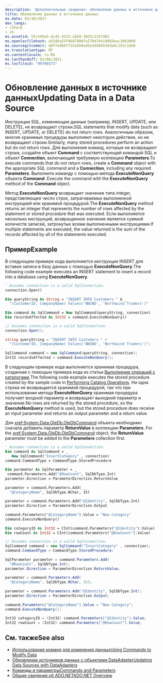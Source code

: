 ```yaml
---
description: 'Дополнительные сведения: обновление данных в источнике данных'
title: Обновление данных в источнике данных
ms.date: 03/30/2017
dev_langs:
- csharp
- vb
ms.assetid: 55c545e5-dcd5-4323-a5b9-3825c2157462
ms.openlocfilehash: a55d6a53f4607908fa279474419803eac3963909
ms.sourcegitcommit: ddf7edb67715a5b9a45e3dd44536dabc153c1de0
ms.translationtype: MT
ms.contentlocale: ru-RU
ms.lasthandoff: 02/06/2021
ms.locfileid: "99766573"
---
```

# <a name="updating-data-in-a-data-source"></a><span data-ttu-id="5fa1b-103">Обновление данных в источнике данных</span><span class="sxs-lookup"><span data-stu-id="5fa1b-103">Updating Data in a Data Source</span></span>

<span data-ttu-id="5fa1b-104">Инструкции SQL, изменяющие данные (например, INSERT, UPDATE, или DELETE), не возвращают строки.</span><span class="sxs-lookup"><span data-stu-id="5fa1b-104">SQL statements that modify data (such as INSERT, UPDATE, or DELETE) do not return rows.</span></span> <span data-ttu-id="5fa1b-105">Аналогичным образом, многие хранимые процедуры выполняют некоторое действие, но не возвращают строки.</span><span class="sxs-lookup"><span data-stu-id="5fa1b-105">Similarly, many stored procedures perform an action but do not return rows.</span></span> <span data-ttu-id="5fa1b-106">Для выполнения команд, которые не возвращают строки, создайте объект **Command** с соответствующей командой SQL и объект **Connection**, включающий требуемую коллекцию **Parameters**.</span><span class="sxs-lookup"><span data-stu-id="5fa1b-106">To execute commands that do not return rows, create a **Command** object with the appropriate SQL command and a **Connection**, including any required **Parameters**.</span></span> <span data-ttu-id="5fa1b-107">Выполните команду с помощью метода **ExecuteNonQuery** объекта **Command** .</span><span class="sxs-lookup"><span data-stu-id="5fa1b-107">Execute the command with the **ExecuteNonQuery** method of the **Command** object.</span></span>  
  
 <span data-ttu-id="5fa1b-108">Метод **ExecuteNonQuery** возвращает значение типа integer, представляющее число строк, затрагиваемых выполненной инструкцией или хранимой процедурой.</span><span class="sxs-lookup"><span data-stu-id="5fa1b-108">The **ExecuteNonQuery** method returns an integer that represents the number of rows affected by the statement or stored procedure that was executed.</span></span> <span data-ttu-id="5fa1b-109">Если выполняется несколько инструкций, возвращенное значение является суммой количеств записей, затронутых всеми выполненными инструкциями.</span><span class="sxs-lookup"><span data-stu-id="5fa1b-109">If multiple statements are executed, the value returned is the sum of the records affected by all of the statements executed.</span></span>  
  
## <a name="example"></a><span data-ttu-id="5fa1b-110">Пример</span><span class="sxs-lookup"><span data-stu-id="5fa1b-110">Example</span></span>  

 <span data-ttu-id="5fa1b-111">В следующем примере кода выполняется инструкция INSERT для вставки записи в базу данных с помощью **ExecuteNonQuery**.</span><span class="sxs-lookup"><span data-stu-id="5fa1b-111">The following code example executes an INSERT statement to insert a record into a database using **ExecuteNonQuery**.</span></span>  
  
```vb  
' Assumes connection is a valid SqlConnection.  
connection.Open()  
  
Dim queryString As String = "INSERT INTO Customers " & _  
  "(CustomerID, CompanyName) Values('NWIND', 'Northwind Traders')"  
  
Dim command As SqlCommand = New SqlCommand(queryString, connection)  
Dim recordsAffected As Int32 = command.ExecuteNonQuery()  
```  
  
```csharp  
// Assumes connection is a valid SqlConnection.  
connection.Open();  
  
string queryString = "INSERT INTO Customers " +  
  "(CustomerID, CompanyName) Values('NWIND', 'Northwind Traders')";  
  
SqlCommand command = new SqlCommand(queryString, connection);  
Int32 recordsAffected = command.ExecuteNonQuery();  
```  
  
 <span data-ttu-id="5fa1b-112">В следующем примере кода выполняется хранимая процедура, созданная с помощью примера кода из статьи [Выполнение операций c каталогами](performing-catalog-operations.md).</span><span class="sxs-lookup"><span data-stu-id="5fa1b-112">The following code example executes the stored procedure created by the sample code in [Performing Catalog Operations](performing-catalog-operations.md).</span></span> <span data-ttu-id="5fa1b-113">Ни одна строка не возвращается хранимой процедурой, так что при использовании метода **ExecuteNonQuery** хранимая процедура получает входной параметр и возвращает выходной параметр и значение.</span><span class="sxs-lookup"><span data-stu-id="5fa1b-113">No rows are returned by the stored procedure, so the **ExecuteNonQuery** method is used, but the stored procedure does receive an input parameter and returns an output parameter and a return value.</span></span>  
  
 <span data-ttu-id="5fa1b-114">Для <xref:System.Data.OleDb.OleDbCommand> объекта необходимо сначала добавить параметр **ReturnValue** в коллекцию **Parameters** .</span><span class="sxs-lookup"><span data-stu-id="5fa1b-114">For the <xref:System.Data.OleDb.OleDbCommand> object, the **ReturnValue** parameter must be added to the **Parameters** collection first.</span></span>  
  
```vb  
' Assumes connection is a valid SqlConnection.  
Dim command As SqlCommand = _  
   New SqlCommand("InsertCategory" , connection)  
command.CommandType = CommandType.StoredProcedure  
  
Dim parameter As SqlParameter = _  
 command.Parameters.Add("@RowCount", SqlDbType.Int)  
parameter.Direction = ParameterDirection.ReturnValue  
  
parameter = command.Parameters.Add( _  
  "@CategoryName", SqlDbType.NChar, 15)  
  
parameter = command.Parameters.Add("@Identity", SqlDbType.Int)  
parameter.Direction = ParameterDirection.Output  
  
command.Parameters("@CategoryName").Value = "New Category"  
command.ExecuteNonQuery()  
  
Dim categoryID As Int32 = CInt(command.Parameters("@Identity").Value)  
Dim rowCount As Int32 = CInt(command.Parameters("@RowCount").Value)
```  
  
```csharp  
// Assumes connection is a valid SqlConnection.  
SqlCommand command = new SqlCommand("InsertCategory" , connection);  
command.CommandType = CommandType.StoredProcedure;  
  
SqlParameter parameter = command.Parameters.Add(  
  "@RowCount", SqlDbType.Int);  
parameter.Direction = ParameterDirection.ReturnValue;  
  
parameter = command.Parameters.Add(  
  "@CategoryName", SqlDbType.NChar, 15);  
  
parameter = command.Parameters.Add("@Identity", SqlDbType.Int);  
parameter.Direction = ParameterDirection.Output;  
  
command.Parameters["@CategoryName"].Value = "New Category";  
command.ExecuteNonQuery();  
  
Int32 categoryID = (Int32) command.Parameters["@Identity"].Value;  
Int32 rowCount = (Int32) command.Parameters["@RowCount"].Value;  
```  
  
## <a name="see-also"></a><span data-ttu-id="5fa1b-115">См. также</span><span class="sxs-lookup"><span data-stu-id="5fa1b-115">See also</span></span>

- [<span data-ttu-id="5fa1b-116">Использование команд для изменения данных</span><span class="sxs-lookup"><span data-stu-id="5fa1b-116">Using Commands to Modify Data</span></span>](using-commands-to-modify-data.md)
- [<span data-ttu-id="5fa1b-117">Обновление источников данных с объектами DataAdapter</span><span class="sxs-lookup"><span data-stu-id="5fa1b-117">Updating Data Sources with DataAdapters</span></span>](updating-data-sources-with-dataadapters.md)
- [<span data-ttu-id="5fa1b-118">Команды и параметры</span><span class="sxs-lookup"><span data-stu-id="5fa1b-118">Commands and Parameters</span></span>](commands-and-parameters.md)
- [<span data-ttu-id="5fa1b-119">Общие сведения об ADO.NET</span><span class="sxs-lookup"><span data-stu-id="5fa1b-119">ADO.NET Overview</span></span>](ado-net-overview.md)
